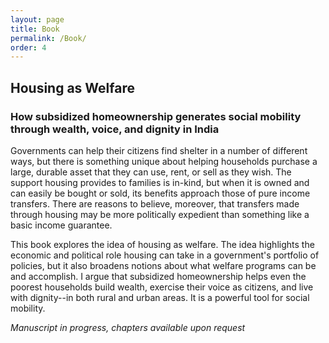 ```yaml
---
layout: page
title: Book
permalink: /Book/
order: 4
---
```


<!-- Global site tag (gtag.js) - Google Analytics -->
<script async src="https://www.googletagmanager.com/gtag/js?id=UA-111923831-1"></script>
<script>
  window.dataLayer = window.dataLayer || [];
  function gtag(){dataLayer.push(arguments);}
  gtag('js', new Date());

  gtag('config', 'UA-111923831-1');
</script>


## Housing as Welfare
### How subsidized homeownership generates social mobility through wealth, voice, and dignity in India

Governments can help their citizens find shelter in a number of different ways, but there is something unique about helping households purchase a large, durable asset that they can use, rent, or sell as they wish. The support housing provides to families is in-kind, but when it is owned and can easily be bought or sold, its benefits approach those of pure income transfers. There are reasons to believe, moreover, that transfers made through housing may be more politically expedient than something like a basic income guarantee. 
	
This book explores the idea of housing as welfare.  The idea highlights the economic and political role housing can take in a government's portfolio of policies, but it also broadens notions about what welfare programs can be and accomplish. I argue that subsidized homeownership helps even the poorest households build wealth, exercise their voice as citizens, and live with dignity--in both rural and urban areas. It is a powerful tool for social mobility. 


*Manuscript in progress, chapters available upon request*